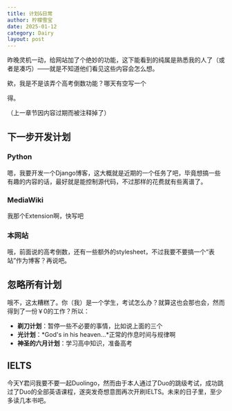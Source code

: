 ```yaml
---
title: 计划&日常
author: 柠檬雪宝
date: 2025-01-12
category: Dairy
layout: post
---
```


昨晚灵机一动，给网站加了个绝妙的功能，这下能看到的纯属是熟悉我的人了（或者是凑巧）——就是不知道他们看见这些内容会怎么想。

欸，我是不是该弄个高考倒数功能？哪天有空写一个

得。

<!--## 存（）失（），（）（）皆（）

我一直很好奇我父母是怎么做到这样的。似乎有的时候交流变成了这样：

```python
import random
import string

def randstr(length):
    letters = string.ascii_letters
    return ''.join(random.choice(letters) for _ in range(length))

random_string = generate_random_string(10)
while True:
    print(randstr(int(len(input) * randint(10,30) / 10)))
```

似乎在进行言辞的激烈程度与长度的竞赛。去年这个时候还在说让我相信你们俩没有任何感情问题呢。

分开的话，确实没有任何“问题”了，但也不会再“问题”了，不是吗？那样的话，就什么也没有了-->

（上一章节因内容过期而被注释掉了）

## 下一步开发计划

### Python

嗯，我要开发一个Django博客，这大概就是近期的一个任务了吧，毕竟想搞一些有趣的内容的话，最好就是能控制源代码，不过那样的花费就有些离谱了。

### MediaWiki

我那个Extension啊，快写吧

### 本网站

哦，前面说的高考倒数，还有一些额外的stylesheet，不过我要不要搞一个“表站”作为博客？再说吧。

## 忽略所有计划

哦不，这太糟糕了。你（我）是一个学生，考试怎么办？就算这也会那也会，然而得到了一份￥0的工作？所以：
- **剃刀计划**：暂停一些不必要的事情，比如说上面的三个
- **光计划**：*God's in his heaven...*正常的作息时间与规律啊
- **神圣的六月计划**：学习高中知识，准备高考

## IELTS

今天Y君问我要不要一起Duolingo，然而由于本人通过了Duo的跳级考试，成功跳过了Duo的全部英语课程，遂突发奇想意图再次开刷IELTS。未来的日子里，至少多读几本书吧。